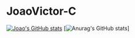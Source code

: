 # JoaoVictor-C
 
[![Joao's GitHub stats](https://github-readme-stats.vercel.app/api?JoaoVictor-C=anuraghazra)](https://github.com/anuraghazra/github-readme-stats)
[![Anurag's GitHub stats](https://github-readme-stats.vercel.app/api?username=JoaoVictor-C)]
